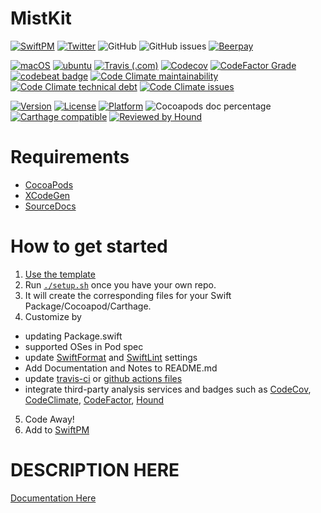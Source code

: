 # MistKit

[![SwiftPM](https://img.shields.io/badge/SPM-Linux%20%7C%20iOS%20%7C%20macOS%20%7C%20watchOS%20%7C%20tvOS-success?logo=swift)](https://swift.org)
[![Twitter](https://img.shields.io/badge/twitter-@git@github.com:brightdigit-blue.svg?style=flat)](http://twitter.com/git@github.com:brightdigit)
![GitHub](https://img.shields.io/github/license/git@github.com:brightdigit/MistKit)
![GitHub issues](https://img.shields.io/github/issues/git@github.com:brightdigit/MistKit)
[![Beerpay](https://img.shields.io/beerpay/git@github.com:brightdigit/MistKit.svg?maxAge=2592000)](https://beerpay.io/git@github.com:brightdigit/MistKit)

[![macOS](https://github.com/git@github.com:brightdigit/MistKit/workflows/macOS/badge.svg)](https://github.com/git@github.com:brightdigit/MistKit/actions?query=workflow%3AmacOS)
[![ubuntu](https://github.com/git@github.com:brightdigit/MistKit/workflows/ubuntu/badge.svg)](https://github.com/git@github.com:brightdigit/MistKit/actions?query=workflow%3Aubuntu)
[![Travis (.com)](https://img.shields.io/travis/com/git@github.com:brightdigit/MistKit?logo=travis)](https://travis-ci.com/git@github.com:brightdigit/MistKit)
[![Codecov](https://img.shields.io/codecov/c/github/git@github.com:brightdigit/MistKit)](https://codecov.io/gh/git@github.com:brightdigit/MistKit)
[![CodeFactor Grade](https://img.shields.io/codefactor/grade/github/git@github.com:brightdigit/MistKit)](https://www.codefactor.io/repository/github/git@github.com:brightdigit/MistKit)
[![codebeat badge](https://codebeat.co/badges/4f86fb90-f8de-40c5-ab63-e6069cde5002)](https://codebeat.co/projects/github-com-git@github.com:brightdigit-MistKit-master)
[![Code Climate maintainability](https://img.shields.io/codeclimate/maintainability/git@github.com:brightdigit/MistKit)](https://codeclimate.com/github/git@github.com:brightdigit/MistKit)
[![Code Climate technical debt](https://img.shields.io/codeclimate/tech-debt/git@github.com:brightdigit/MistKit?label=debt)](https://codeclimate.com/github/git@github.com:brightdigit/MistKit)
[![Code Climate issues](https://img.shields.io/codeclimate/issues/git@github.com:brightdigit/MistKit)](https://codeclimate.com/github/git@github.com:brightdigit/MistKit)

[![Version](https://img.shields.io/cocoapods/v/MistKit.svg?style=flat)](https://cocoapods.org/pods/MistKit)
[![License](https://img.shields.io/cocoapods/l/MistKit.svg?style=flat)](https://cocoapods.org/pods/MistKit)
[![Platform](https://img.shields.io/cocoapods/p/MistKit.svg?style=flat)](https://cocoapods.org/pods/MistKit)
![Cocoapods doc percentage](https://img.shields.io/cocoapods/metrics/doc-percent/MistKit)
[![Carthage compatible](https://img.shields.io/badge/Carthage-compatible-4BC51D.svg?style=flat)](https://github.com/Carthage/Carthage)
[![Reviewed by Hound](https://img.shields.io/badge/Reviewed_by-Hound-8E64B0.svg)](https://houndci.com)

# Requirements 

* [CocoaPods](https://cocoapods.org)
* [XCodeGen](https://github.com/yonaskolb/XcodeGen)
* [SourceDocs](https://github.com/eneko/SourceDocs)

# How to get started

1. [Use the template](https://github.com/brightdigit/EggSeed/generate)
2. Run [`./setup.sh`](https://github.com/brightdigit/EggSeed/blob/master/setup.sh) once you have your own repo. 
3. It will create the corresponding files for your Swift Package/Cocoapod/Carthage.
4. Customize by 
  * updating Package.swift
  * supported OSes in Pod spec
  * update [SwiftFormat](https://github.com/brightdigit/EggSeed/blob/master/.swiftformat) and [SwiftLint](https://github.com/brightdigit/EggSeed/blob/master/.swiftlint.yml) settings
  * Add Documentation and Notes to README.md
  * update [travis-ci](https://github.com/brightdigit/EggSeed/blob/master/.travis.yml) or [github actions files](https://github.com/brightdigit/EggSeed/tree/master/.github/workflows)
  * integrate third-party analysis services and badges such as [CodeCov](https://codecov.io), [CodeClimate](https://codeclimate.com), [CodeFactor](https://www.codefactor.io/dashboard), [Hound](https://houndci.com)
5. Code Away!
5. Add to [SwiftPM](https://github.com/daveverwer/SwiftPMLibrary)

# DESCRIPTION HERE

[Documentation Here](/docs/README.md)
